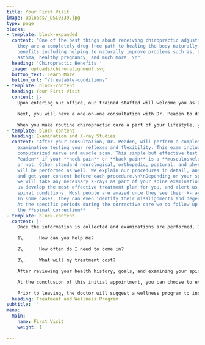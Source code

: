 ```yaml
---
title: Your First Visit
image: uploads/_DSC0339.jpg
type: page
blocks:
- template: block-expanded
  content: "One of the best things about receiving chiropractic adjustments is that
    they are a completely drug-free path to healing the body naturally. Chiropractic
    benefits including helping to naturally improve problems such as, back pain, headaches,
    asthma, healthy pregnancy, and much more. \n"
  heading: 'Chiropractic Benefits '
  image: uploads/chiro-alignment.svg
  button_text: Learn More
  button_url: "/treatable-conditions"
- template: block-content
  heading: Your First Visit
  content: |-
    Upon entering our office, our trained staffed will welcome you as a member of our family.  We will request that you complete our patient forms. This paperwork provides us with your health history and information on your condition.

    Next, you will have a one-on-one consultation with Dr. Peaden to discuss your spinal health-related problems, concerns, and potential treatment options. This initial visit is designed for Dr. Peaden , to learn more about you, your condition( back pain, neck pain, headaches) , and  expectations to determine chiropractic care can meet your goals. It also is a time for you as a patient to determine if this is the right chiropractic office for you. Correcting your spine is a team effort. Once your body has fully healed, routine chiropractic care can help ensure that your physical problems do not return and keep your body in optimal condition. Just like continuing an exercise program and eating well in order to sustain the benefits of exercise and proper diet, it is necessary to continue chiropractic care to ensure the health of your musculoskeletal system.

    When you make routine chiropractic care a part of your lifestyle, you avoid many of the aches and pains that so many people suffer through, your joints will last longer, and you will be able to engage in more of the activities you love.
- template: block-content
  heading: Examination and X-ray Studies
  content: "After your consultation, Dr. Peaden, will perform a complete chiropractic
    examination testing your reflexes and flexibility. This exam includes a special
    computerized nerve and muscle scan. This simple but effective test will tell **Dr.
    Peaden** if your **neck pain** or **back pain** is a **musculoskeletal** issue
    or not. Other standard neurological, orthopedic, postural, and physical tests
    will be performed as well. We explain our procedures in detail, answer your questions
    and get your consent before each procedure.\n\nDepending on your specific condition,
    we will take any necessary X-rays as part of your spine examination.  X-rays help
    us develop the most effective treatment plan for you, and alert us of any serious
    spinal conditions. Most people are amazed once they see their X-rays up close.
    In some cases, they can even identify their misalignments and degeneration themselves.
    At the specific periods during the corrective care we do follow up x-rays to confirm
    the **spinal correction**    "
- template: block-content
  content: |-
    Once the information is collected and examinations are performed, Dr. Peaden will give you a detailed report of all findings and answer any questions including: 

    1\.     How can you help me?

    2\.     How often do I need to come in?

    3\.     What will my treatment cost?

    After reviewing your health history, goals, and examining your spine and X-rays, Dr. Peaden will discuss recommendations and notify you if your condition requires care with other providers.   Dr. Peaden will provide the best treatment and wellness program for your needs.

    At the conclusion of this initial appointment, you can choose to experience your first treatment. This may include spinal adjustments, physical therapy, and/or soft tissue massage.  Treatment is interactive, so you can express concerns about the different styles of treatment anytime.

    Prior to leaving, the doctor will suggest a wellness program to incorporate outside of treatment.  If you are in pain when you first come into our office this may include: ice or heat application instructions, certain activities or positions to avoid, and at home exercises and/or stretches.  If you desire, our wellness team will work with you also to create healthy habits and routines for your lifestyle.  Every person is unique; therefore, everyone requires a customized wellness plan.  The purpose of our wellness program is for you to achieve good spinal alignment, have a healthy diet, exercise, and maintain a positive mental state. 
  heading: Treatment and Wellness Program
subtitle: ''
menu:
  main:
    name: First Visit
    weight: 1

---
```

